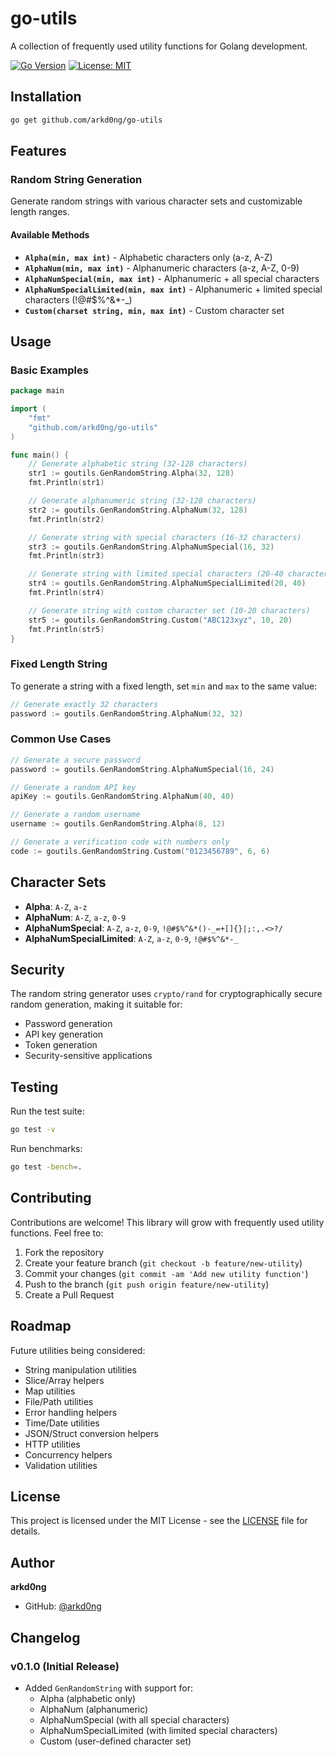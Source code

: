 # go-utils

A collection of frequently used utility functions for Golang development.

[![Go Version](https://img.shields.io/badge/go-%3E%3D1.16-blue)](https://golang.org/)
[![License: MIT](https://img.shields.io/badge/License-MIT-yellow.svg)](https://opensource.org/licenses/MIT)

## Installation

```bash
go get github.com/arkd0ng/go-utils
```

## Features

### Random String Generation

Generate random strings with various character sets and customizable length ranges.

#### Available Methods

- **`Alpha(min, max int)`** - Alphabetic characters only (a-z, A-Z)
- **`AlphaNum(min, max int)`** - Alphanumeric characters (a-z, A-Z, 0-9)
- **`AlphaNumSpecial(min, max int)`** - Alphanumeric + all special characters
- **`AlphaNumSpecialLimited(min, max int)`** - Alphanumeric + limited special characters (!@#$%^&*-_)
- **`Custom(charset string, min, max int)`** - Custom character set

## Usage

### Basic Examples

```go
package main

import (
    "fmt"
    "github.com/arkd0ng/go-utils"
)

func main() {
    // Generate alphabetic string (32-128 characters)
    str1 := goutils.GenRandomString.Alpha(32, 128)
    fmt.Println(str1)

    // Generate alphanumeric string (32-128 characters)
    str2 := goutils.GenRandomString.AlphaNum(32, 128)
    fmt.Println(str2)

    // Generate string with special characters (16-32 characters)
    str3 := goutils.GenRandomString.AlphaNumSpecial(16, 32)
    fmt.Println(str3)

    // Generate string with limited special characters (20-40 characters)
    str4 := goutils.GenRandomString.AlphaNumSpecialLimited(20, 40)
    fmt.Println(str4)

    // Generate string with custom character set (10-20 characters)
    str5 := goutils.GenRandomString.Custom("ABC123xyz", 10, 20)
    fmt.Println(str5)
}
```

### Fixed Length String

To generate a string with a fixed length, set `min` and `max` to the same value:

```go
// Generate exactly 32 characters
password := goutils.GenRandomString.AlphaNum(32, 32)
```

### Common Use Cases

```go
// Generate a secure password
password := goutils.GenRandomString.AlphaNumSpecial(16, 24)

// Generate a random API key
apiKey := goutils.GenRandomString.AlphaNum(40, 40)

// Generate a random username
username := goutils.GenRandomString.Alpha(8, 12)

// Generate a verification code with numbers only
code := goutils.GenRandomString.Custom("0123456789", 6, 6)
```

## Character Sets

- **Alpha**: `A-Z`, `a-z`
- **AlphaNum**: `A-Z`, `a-z`, `0-9`
- **AlphaNumSpecial**: `A-Z`, `a-z`, `0-9`, `!@#$%^&*()-_=+[]{}|;:,.<>?/`
- **AlphaNumSpecialLimited**: `A-Z`, `a-z`, `0-9`, `!@#$%^&*-_`

## Security

The random string generator uses `crypto/rand` for cryptographically secure random generation, making it suitable for:

- Password generation
- API key generation
- Token generation
- Security-sensitive applications

## Testing

Run the test suite:

```bash
go test -v
```

Run benchmarks:

```bash
go test -bench=.
```

## Contributing

Contributions are welcome! This library will grow with frequently used utility functions. Feel free to:

1. Fork the repository
2. Create your feature branch (`git checkout -b feature/new-utility`)
3. Commit your changes (`git commit -am 'Add new utility function'`)
4. Push to the branch (`git push origin feature/new-utility`)
5. Create a Pull Request

## Roadmap

Future utilities being considered:

- String manipulation utilities
- Slice/Array helpers
- Map utilities
- File/Path utilities
- Error handling helpers
- Time/Date utilities
- JSON/Struct conversion helpers
- HTTP utilities
- Concurrency helpers
- Validation utilities

## License

This project is licensed under the MIT License - see the [LICENSE](LICENSE) file for details.

## Author

**arkd0ng**

- GitHub: [@arkd0ng](https://github.com/arkd0ng)

## Changelog

### v0.1.0 (Initial Release)

- Added `GenRandomString` with support for:
  - Alpha (alphabetic only)
  - AlphaNum (alphanumeric)
  - AlphaNumSpecial (with all special characters)
  - AlphaNumSpecialLimited (with limited special characters)
  - Custom (user-defined character set)
